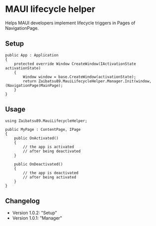 # MAUI lifecycle helper
Helps MAUI developers implement lifecycle triggers in Pages of NavigationPage.

## Setup
```
public App : Application
{
    protected override Window CreateWindow(IActivationState activationState)
    {
        Window window = base.CreateWindow(activationState);
        return Zaibatsu89.MauiLifecycleHelper.Manager.Init(window, (NavigationPage)MainPage);
    }
}
```

## Usage
```
using Zaibatsu89.MauiLifecycleHelper;

public MyPage : ContentPage, IPage
{
    public OnActivated()
    {
        // the app is activated
        // after being deactivated
    }

    public OnDeactivated()
    {
        // the app is deactivated
        // after being activated
    }
}
```

## Changelog
- Version 1.0.2: "Setup"
- Version 1.0.1: "Manager"